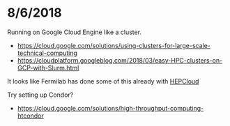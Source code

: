 # 8/6/2018

Running on Google Cloud Engine like a cluster. 
* https://cloud.google.com/solutions/using-clusters-for-large-scale-technical-computing
* https://cloudplatform.googleblog.com/2018/03/easy-HPC-clusters-on-GCP-with-Slurm.html

It looks like Fermilab has done some of this already with [HEPCloud](https://cloudplatform.googleblog.com/2016/11/Google-Cloud-HEPCloud-and-probing-the-nature-of-Nature.html)

Try setting up Condor?
* https://cloud.google.com/solutions/high-throughput-computing-htcondor

